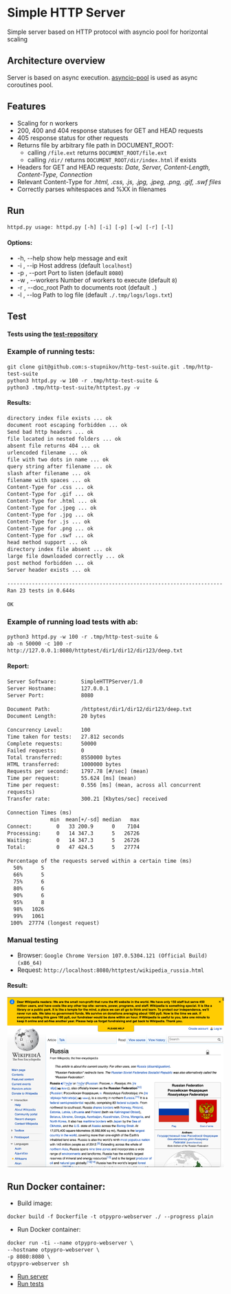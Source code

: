 # Simple HTTP Server
Simple server based on HTTP protocol with asyncio pool for horizontal scaling

## Architecture overview
Server is based on async execution. [asyncio-pool](https://github.com/gistart/asyncio-pool) is used 
as async coroutines pool.

## Features
* Scaling for n workers
* 200, 400 and 404 response statuses for GET and HEAD requests
* 405 response status for other requests
* Returns file by arbitrary file path in DOCUMENT_ROOT: 
  * calling `/file.ext` returns `DOCUMENT_ROOT/file.ext` 
  * calling `/dir/` returns `DOCUMENT_ROOT/dir/index.html` if exists
* Headers for GET and HEAD requests: _Date, Server, Content-Length, Content-Type, Connection_
* Relevant Content-Type for _.html, .css, .js, .jpg, .jpeg, .png, .gif, .swf files_
* Correctly parses whitespaces and %XX in filenames

## Run

```shell
httpd.py usage: httpd.py [-h] [-i] [-p] [-w] [-r] [-l]
```
#### Options:
  * -h, --help        show help message and exit
  * -i , --ip         Host address (default `localhost`)
  * -p , --port       Port to listen (default `8080`)
  * -w , --workers    Number of workers to execute (default `8`)
  * -r , --doc_root   Path to documents root (default `.`)
  * -l , --log        Path to log file (default `./.tmp/logs/logs.txt`)

## Test

#### Tests using the [test-repository](https://github.com/s-stupnikov/http-test-suite)

### Example of running tests:
```shell
git clone git@github.com:s-stupnikov/http-test-suite.git .tmp/http-test-suite
python3 httpd.py -w 100 -r .tmp/http-test-suite &
python3 .tmp/http-test-suite/httptest.py -v
```
#### Results:
```text
directory index file exists ... ok
document root escaping forbidden ... ok
Send bad http headers ... ok
file located in nested folders ... ok
absent file returns 404 ... ok
urlencoded filename ... ok
file with two dots in name ... ok
query string after filename ... ok
slash after filename ... ok
filename with spaces ... ok
Content-Type for .css ... ok
Content-Type for .gif ... ok
Content-Type for .html ... ok
Content-Type for .jpeg ... ok
Content-Type for .jpg ... ok
Content-Type for .js ... ok
Content-Type for .png ... ok
Content-Type for .swf ... ok
head method support ... ok
directory index file absent ... ok
large file downloaded correctly ... ok
post method forbidden ... ok
Server header exists ... ok

----------------------------------------------------------------------
Ran 23 tests in 0.644s

OK
```

### Example of running load tests with ab:
```shell
python3 httpd.py -w 100 -r .tmp/http-test-suite &
ab -n 50000 -c 100 -r http://127.0.0.1:8080/httptest/dir1/dir12/dir123/deep.txt
```

#### Report:
```text
Server Software:        SimpleHTTPServer/1.0
Server Hostname:        127.0.0.1
Server Port:            8080

Document Path:          /httptest/dir1/dir12/dir123/deep.txt
Document Length:        20 bytes

Concurrency Level:      100
Time taken for tests:   27.812 seconds
Complete requests:      50000
Failed requests:        0
Total transferred:      8550000 bytes
HTML transferred:       1000000 bytes
Requests per second:    1797.78 [#/sec] (mean)
Time per request:       55.624 [ms] (mean)
Time per request:       0.556 [ms] (mean, across all concurrent requests)
Transfer rate:          300.21 [Kbytes/sec] received

Connection Times (ms)
              min  mean[+/-sd] median   max
Connect:        0   33 200.9      0    7104
Processing:     0   14 347.3      5   26726
Waiting:        0   14 347.3      5   26726
Total:          0   47 424.5      5   27774

Percentage of the requests served within a certain time (ms)
  50%      5
  66%      5
  75%      6
  80%      6
  90%      6
  95%      8
  98%   1026
  99%   1061
 100%  27774 (longest request)
```

### Manual testing
* Browser: `Google Chrome Version 107.0.5304.121 (Official Build) (x86_64)`
* Request: `http://localhost:8080/httptest/wikipedia_russia.html`

#### Result:
![img.png](img.png)

## Run Docker container:

* Build image:
```shell
docker build -f Dockerfile -t otpypro-webserver ./ --progress plain
```
* Run Docker container:
```shell
docker run -ti --name otpypro-webserver \                          
--hostname otpypro-webserver \
-p 8080:8080 \
otpypro-webserver sh
```
* [Run server](README.md:19)
* [Run tests](README.md:32)